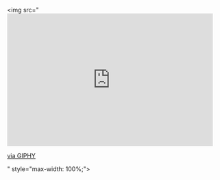 <img src="<iframe src="https://giphy.com/embed/48FhEMYGWji8" width="480" height="310" frameBorder="0" class="giphy-embed" allowFullScreen></iframe><p><a href="https://giphy.com/gifs/spongebob-squarepants-leave-smooth-48FhEMYGWji8">via GIPHY</a></p>" style="max-width: 100%;">

